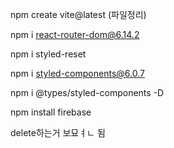 npm create vite@latest (파일정리)

npm i react-router-dom@6.14.2

npm i styled-reset

npm i styled-components@6.0.7

npm i @types/styled-components -D


npm install firebase



delete하는거 보묘ㅕㄴ 됨